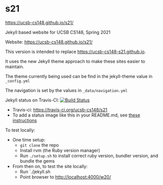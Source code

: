 # s21

https://ucsb-cs148.github.io/s21/

Jekyll based website for UCSB CS148, Spring 2021

Website: <https://ucsb-cs148.github.io/s21/>

This version is intended to replace <https://ucsb-cs148-s21.github.io>.

It uses the new Jekyll theme approach to make these sites easier to maintain.

The theme currently being used can be find in the jekyll-theme value
in `_config.yml`

The navigation is set by the values in `_data/navigation.yml`

Jekyll status on Travis-CI: [![Build Status](https://travis-ci.org/ucsb-cs48/w20.svg?branch=master)](https://travis-ci.org/ucsb-cs148/s21)

* Travis-ci: https://travis-ci.org/ucsb-cs148/s21
* To add a status image like this in your README.md, see [these instructions](https://docs.travis-ci.com/user/status-images/)

To test locally:
* One time setup:
    * `git clone` the repo
    * Install rvm (the Ruby version manager)
    * Run `./setup.sh` to install correct ruby version, bundler version, and bundle the gems
* From then on, to test the site locally:
    * Run `./jekyll.sh
    * Point browser to <http://localhost:4000/w20/>



